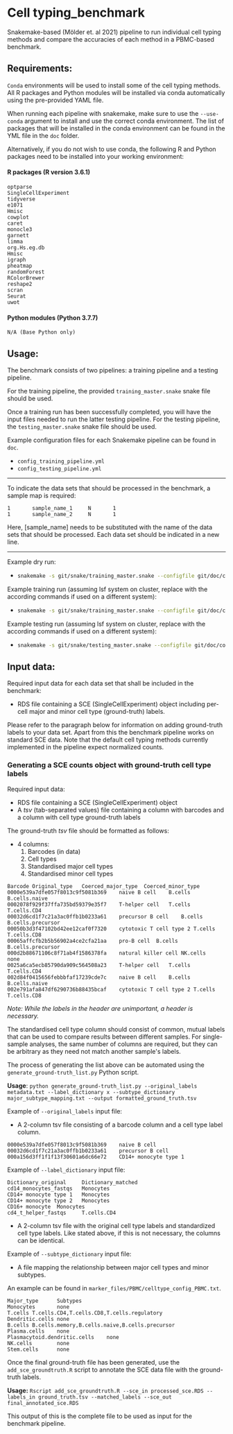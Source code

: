 # Cell typing_benchmark
Snakemake-based (Mölder et. al 2021)  pipeline to run individual cell typing methods and compare the accuracies of each method in a PBMC-based benchmark.

## Requirements:
`Conda` environments will be used to install some of the cell typing methods.
All R packages and Python modules will be installed via conda automatically using the pre-provided YAML file.

When running each pipeline with snakemake, make sure to use the `--use-conda` argument to install and use the correct conda environment. The list of packages that will be installed in the conda environment can be found in the YML file in the `doc` folder.

Alternatively, if you do not wish to use conda, the following R and Python packages need to be installed into your working environment:

#### R packages (R version 3.6.1)

```
optparse
SingleCellExperiment
tidyverse
e1071
Hmisc
cowplot
caret
monocle3
garnett
limma
org.Hs.eg.db
Hmisc
igraph
pheatmap
randomForest
RColorBrewer
reshape2
scran
Seurat
uwot
```

#### Python modules (Python 3.7.7)

```
N/A (Base Python only)
```

## Usage:
The benchmark consists of two pipelines: a training pipeline and a testing pipeline.

For the training pipeline, the provided `training_master.snake` snake file should be used.

Once a training run has been successfully completed, you will have the input files needed to run the latter testing pipeline. For the testing pipeline, the `testing_master.snake` snake file should be used.

Example configuration files for each Snakemake pipeline can be found in `doc`.

- `config_training_pipeline.yml`
- `config_testing_pipeline.yml`

---
To indicate the data sets that should be processed in the benchmark, a sample map is required:

```
1       sample_name_1     N       1
1       sample_name_2     N       1
```
Here, [sample_name] needs to be substituted with the name of the data sets that should be processed. Each data set should be indicated in a new line.

---

Example dry run:

- ```sh
  snakemake -s git/snake/training_master.snake --configfile git/doc/config_training_pipeline.yml -n
  ```

Example training run (assuming lsf system on cluster, replace with the according commands if used on a different system):

- ```sh
  snakemake -s git/snake/training_master.snake --configfile git/doc/config_training_pipeline.yml --cluster 'bsub -M {params.mem} -n {threads} -W {params.time} -R "rusage[mem={params.mem},scratch={params.scratch}]" -eo {params.lsferrfile} -oo {params.lsfoutfile}' -j 100 -p -k
  ```

Example testing run (assuming lsf system on cluster, replace with the according commands if used on a different system):

- ```sh
  snakemake -s git/snake/testing_master.snake --configfile git/doc/config_testing_pipeline.yml --cluster 'bsub -M {params.mem} -n {threads} -W {params.time} -R "rusage[mem={params.mem},scratch={params.scratch}]" -eo {params.lsferrfile} -oo {params.lsfoutfile}' -j 100 -p -k
  ```


## Input data:
Required input data for each data set that shall be included in the benchmark:

- RDS file containing a SCE (SingleCellExperiment) object including per-cell major and minor cell type (ground-truth) labels.

Please refer to the paragraph below for information on adding ground-truth labels to your data set. Apart from this the benchmark pipeline works on standard SCE data. Note that the default cell typing methods currently implemented in the pipeline expect normalized counts.
  
### Generating a SCE counts object with ground-truth cell type labels

Required input data:

- RDS file containing a SCE (SingleCellExperiment) object
- A *tsv* (tab-separated values) file containing a column with barcodes and a column with cell type ground-truth labels

The ground-truth *tsv* file should be formatted as follows:

- 4 columns:
  1. Barcodes (in data)
  2. Cell types
  3. Standardised major cell types
  4. Standardised minor cell types

```
Barcode	Original_type	Coerced_major_type	Coerced_minor_type
0000e539a7dfe057f8013c9f5081b369	naive B cell	B.cells	B.cells.naive
0002078f929f37ffa735bd59379e35f7	T-helper cell	T.cells	T.cells.CD4
00032d6cd1f7c21a3ac0ffb1b0233a61	precursor B cell	B.cells	B.cells.precursor
00050b3d3f47102bd42ee12caf0f7320	cytotoxic T cell type 2	T.cells	T.cells.CD8
00065affcfb2b5b56902a4ce2cfa21aa	pro-B cell	B.cells	B.cells.precursor
000d2b88671106c8f71ab4f1586378fa	natural killer cell	NK.cells	none
0025a6ca5ecb85790da909c564508a23	T-helper cell	T.cells	T.cells.CD4
002d84f0415656febbbfaf17239cde7c	naive B cell	B.cells	B.cells.naive
002e791afa847df6290736b88435bcaf	cytotoxic T cell type 2	T.cells	T.cells.CD8
```

*Note: While the labels in the header are unimportant, a header is necessary.*

The standardised cell type column should consist of common, mutual labels that can be used to compare results between different samples. For single-sample analyses, the same number of columns are required, but they can be arbitrary as they need not match another sample's labels.



The process of generating the list above can be automated using the `generate_ground-truth_list.py` Python script.

**Usage**: `python generate_ground-truth_list.py --original_labels metadata.txt --label_dictionary x --subtype_dictionary major_subtype_mapping.txt --output formatted_ground_truth.tsv `

Example of `--original_labels` input file:

- A 2-column tsv file consisting of a barcode column and a cell type label column.

```
0000e539a7dfe057f8013c9f5081b369	naive B cell
00032d6cd1f7c21a3ac0ffb1b0233a61	precursor B cell
000a156d3ff1f1f13f30601a6dc66e72	CD14+ monocyte type 1
```

Example of `--label_dictionary` input file:

```
Dictionary_original     Dictionary_matched
cd14_monocytes_fastqs   Monocytes
CD14+ monocyte type 1   Monocytes
CD14+ monocyte type 2   Monocytes
CD16+ monocyte  Monocytes
cd4_t_helper_fastqs     T.cells.CD4
```

- A 2-column tsv file with the original cell type labels and standardized cell type labels. Like stated above, if this is not necessary, the columns can be identical.

Example of `--subtype_dictionary` input file:

- A file mapping the relationship between major cell types and minor subtypes.

An example can be found in `marker_files/PBMC/celltype_config_PBMC.txt`. 

```
Major_type      Subtypes
Monocytes       none
T.cells T.cells.CD4,T.cells.CD8,T.cells.regulatory
Dendritic.cells none
B.cells B.cells.memory,B.cells.naive,B.cells.precursor
Plasma.cells    none
Plasmacytoid.dendritic.cells    none
NK.cells        none
Stem.cells      none
```

Once the final ground-truth file has been generated, use the `add_sce_groundtruth.R` script to annotate the SCE data file with the ground-truth labels.

**Usage:** `Rscript add_sce_groundtruth.R --sce_in processed_sce.RDS --labels_in ground_truth.tsv --matched_labels --sce_out final_annotated_sce.RDS ` 

This output of this is the complete file to be used as input for the benchmark pipeline.
